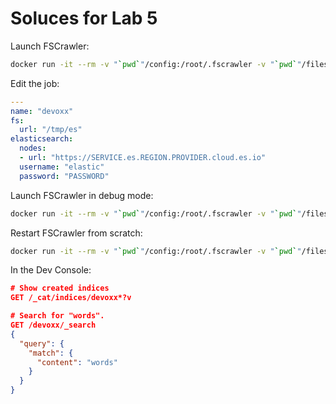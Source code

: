 # Soluces for Lab 5

Launch FSCrawler:

```sh
docker run -it --rm -v "`pwd`"/config:/root/.fscrawler -v "`pwd`"/files:/tmp/es:ro dadoonet/fscrawler fscrawler devoxx
```

Edit the job:

```yml
---
name: "devoxx"
fs:
  url: "/tmp/es"
elasticsearch:
  nodes:
  - url: "https://SERVICE.es.REGION.PROVIDER.cloud.es.io"
  username: "elastic"
  password: "PASSWORD"
```

Launch FSCrawler in debug mode:

```sh
docker run -it --rm -v "`pwd`"/config:/root/.fscrawler -v "`pwd`"/files:/tmp/es:ro dadoonet/fscrawler fscrawler devoxx --debug
```

Restart FSCrawler from scratch:

```sh
docker run -it --rm -v "`pwd`"/config:/root/.fscrawler -v "`pwd`"/files:/tmp/es:ro dadoonet/fscrawler fscrawler devoxx --debug --restart
```

In the Dev Console:

```json
# Show created indices
GET /_cat/indices/devoxx*?v

# Search for "words".
GET /devoxx/_search 
{
  "query": {
    "match": {
      "content": "words"
    }
  }
}
```
